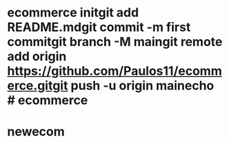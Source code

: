 # ecommerce initgit add README.mdgit commit -m first commitgit branch -M maingit remote add origin https://github.com/Paulos11/ecommerce.gitgit push -u origin mainecho # ecommerce
# newecom
